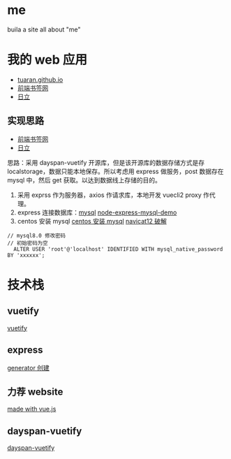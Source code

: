 # me
buila a site all about "me"

# 我的 web 应用

* [tuaran.github.io](https://tuaran.github.io)
* [前端书签网](http://febm.tuaran.site)
* [日立](http://ddup.tuaran.site)

## 实现思路
* [前端书签网](http://febm.tuaran.site)
* [日立](http://ddup.tuaran.site)

思路：采用 dayspan-vuetify 开源库，但是该开源库的数据存储方式是存 localstorage，数据只能本地保存。所以考虑用 express 做服务，post 数据存在 mysql 中，然后 get 获取。以达到数据线上存储的目的。

1. 采用 exprss 作为服务器，axios 作请求库，本地开发 vuecli2 proxy 作代理。
2. express 连接数据库：[mysql](https://expressjs.com/zh-cn/guide/database-integration.html)  [node-express-mysql-demo](https://github.com/lihao336991/node-express-mysql)
3. centos 安装 mysql [centos 安装 mysql](http://www.glmapper.com/2019/01/05/mysql-on-linux/) [navicat12 破解](https://defcon.cn/513.html)

```
// mysql8.0 修改密码
// 初始密码为空
  ALTER USER 'root'@'localhost' IDENTIFIED WITH mysql_native_password BY 'xxxxxx';  
```

# 技术栈

## vuetify
[vuetify](https://vuetifyjs.com/zh-Hans/getting-started/quick-start/)

## express
[generator 创建](https://www.expressjs.com.cn/starter/generator.html)

## 力荐 website
[made with vue.js](https://madewithvuejs.com)

## dayspan-vuetify
[dayspan-vuetify](https://github.com/ClickerMonkey/dayspan-vuetify)


